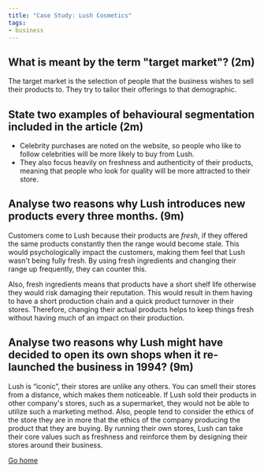 ```yaml
---
title: "Case Study: Lush Cosmetics"
tags:
- business
---
```


## What is meant by the term "target market"? (2m)

The target market is the selection of people that the business wishes to sell their products to. They try to tailor their offerings to that demographic.

## State two examples of behavioural segmentation included in the article (2m)

- Celebrity purchases are noted on the website, so people who like to follow celebrities will be more likely to buy from Lush.
- They also focus heavily on freshness and authenticity of their products, meaning that people who look for quality will be more attracted to their store.

## Analyse two reasons why Lush introduces new products every three months. (9m)

Customers come to Lush because their products are *fresh*, if they offered the same products constantly then the range would become stale. This would psychologically impact the customers, making them feel that Lush wasn't being fully fresh. By using fresh ingredients and changing their range up frequently, they can counter this.

Also, fresh ingredients means that products have a short shelf life otherwise they would risk damaging their reputation. This would result in them having to have a short production chain and a quick product turnover in their stores. Therefore, changing their actual products helps to keep things fresh without having much of an impact on their production.

## Analyse two reasons why Lush might have decided to open its own shops when it re-launched the business in 1994? (9m)

Lush is “iconic”, their stores are unlike any others. You can smell their stores from a distance, which makes them noticeable. If Lush sold their products in other company's stores, such as a supermarket, they would not be able to utilize such a marketing method. Also, people tend to consider the ethics of the store they are in more that the ethics of the company producing the product that they are buying. By running their own stores, Lush can take their core values such as freshness and reinforce them by designing their stores around their business.

[Go home](/)
